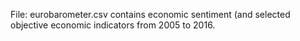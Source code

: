 File: eurobarometer.csv contains economic sentiment (and selected objective economic indicators from 2005 to 2016.

